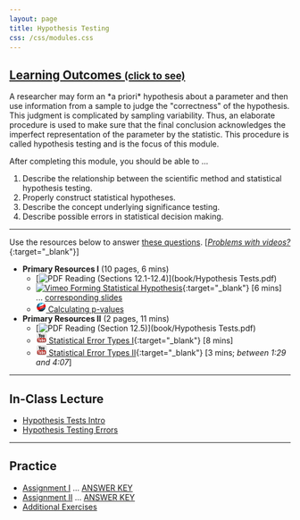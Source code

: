 ```yaml
---
layout: page
title: Hypothesis Testing
css: /css/modules.css
---
```


<div class="panel-group-ILOs">
  <div class="panel panel-default">
    <div class="panel-heading">
      <h2 class="panel-title">
        <a data-toggle="collapse" href="#ILOs">Learning Outcomes <small>(click to see)</small></a>
      </h2>
    </div>
    <div id="ILOs" class="panel-collapse collapse">
      <div class="panel-body">
A researcher may form an *a priori* hypothesis about a parameter and then use information from a sample to judge the "correctness" of the hypothesis. This judgment is complicated by sampling variability. Thus, an elaborate procedure is used to make sure that the final conclusion acknowledges the imperfect representation of the parameter by the statistic. This procedure is called hypothesis testing and is the focus of this module.

<p>After completing this module, you should be able to ...</p>

<ol>
  <li>Describe the relationship between the scientific method and statistical hypothesis testing.</li>
  <li>Properly construct statistical hypotheses.</li>
  <li>Describe the concept underlying significance testing.</li>
  <li>Describe possible errors in statistical decision making.</li>
</ol>
      </div>
    </div>
  </div>
</div>

----

Use the resources below to answer [these questions](Prep/HypTesting). [[*Problems with videos?*](../resources/FAQs/videos){:target="_blank"}]

* **Primary Resources I** (10 pages, 6 mins)
  * [![PDF](../img/pdf.png) Reading (Sections 12.1-12.4)](book/Hypothesis Tests.pdf)
  * [![Vimeo](../img/dhovid.png) Forming Statistical Hypothesis](https://vimeo.com/user45324800/hotest-hypotheses){:target="_blank"} [6 mins] ... [corresponding slides](PPT/HypTesting_PPT-hypotheses.pptx)
  * [![Web](../img/web.png) Calculating p-values](Explanations/Calc_pvalue_Z)
* **Primary Resources II** (2 pages, 11 mins)
  * [![PDF](../img/pdf.png) Reading (Section 12.5)](book/Hypothesis Tests.pdf)
  * [![YouTube](../img/youtube.png) Statistical Error Types I](https://www.youtube.com/watch?v=7mE-K_w1v90){:target="_blank"} [8 mins]
  * [![YouTube](../img/youtube.png) Statistical Error Types II](https://www.youtube.com/watch?v=OWn3Ko1WYTA){:target="_blank"} [3 mins; *between 1:29 and 4:07*]

----

## In-Class Lecture

* [Hypothesis Tests Intro](PPT/HypTesting_PPT-Lecture.pptx)
* [Hypothesis Testing Errors](PPT/HypTestingErrs_PPT-Lecture.pptx)

----

## Practice

* [Assignment I](CE/HypTesting_CE1) ... [ANSWER KEY](CE/KEY_HypTesting_CE1)
* [Assignment II](CE/HypTesting_CE2) ... [ANSWER KEY](CE/KEY_HypTesting_CE2)
* [Additional Exercises](CE/HypTesting_CE2)

<!---
&nbsp;

----

## Archived Materials

* [Old Lecture Slides](PPT/HypTesting_PPT_old.pptx)

--->
